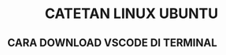 <div align = "center">
  <h1> CATETAN LINUX UBUNTU </h1>
</div>

## CARA DOWNLOAD VSCODE DI TERMINAL

